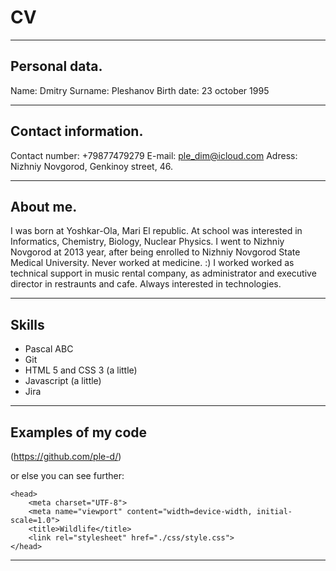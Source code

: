 # CV

---

## Personal data.
Name: Dmitry
Surname: Pleshanov
Birth date: 23 october 1995

---

## Contact information.

Contact number: +79877479279
E-mail: ple_dim@icloud.com
Adress: Nizhniy Novgorod, Genkinoy street, 46.

---

## About me.

I was born at Yoshkar-Ola, Mari El republic. At school was interested in Informatics, Chemistry, Biology, Nuclear Physics. I went to Nizhniy Novgorod at 2013 year, after being enrolled to Nizhniy Novgorod State Medical University. Never worked at medicine. :) I worked worked as technical support in music rental company, as administrator and executive director in restraunts and cafe. Always interested in technologies.

---

## Skills

* Pascal ABC
* Git
* HTML 5 and CSS 3 (a little)
* Javascript (a little)
* Jira 

--- 

## Examples of my code

(https://github.com/ple-d/)

or else you can see further:
```
<head>
    <meta charset="UTF-8">
    <meta name="viewport" content="width=device-width, initial-scale=1.0">
    <title>Wildlife</title>
    <link rel="stylesheet" href="./css/style.css">
</head>
```
---
